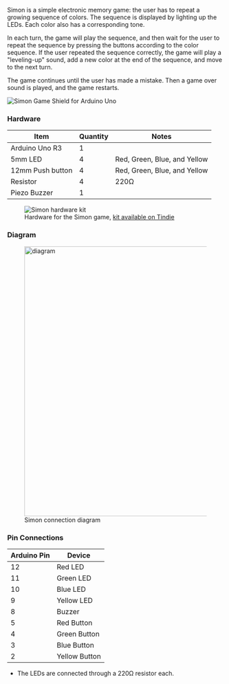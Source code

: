 Simon is a simple electronic memory game: the user has to repeat a growing sequence of
colors. The sequence is displayed by lighting up the LEDs. Each color also has a
corresponding tone.

In each turn, the game will play the sequence, and then wait for the user to repeat
the sequence by pressing the buttons according to the color sequence. If the user
repeated the sequence correctly, the game will play a "leveling-up" sound, add a new
color at the end of the sequence, and move to the next turn.

The game continues until the user has made a mistake. Then a game over sound is
played, and the game restarts.

![Simon Game Shield for Arduino Uno](https://i.imgur.com/CBVsVxzh.jpg)

### Hardware

| Item             | Quantity | Notes                        |
| ---------------- | -------- | ---------------------------- |
| Arduino Uno R3   | 1        |                              |
| 5mm LED          | 4        | Red, Green, Blue, and Yellow |
| 12mm Push button | 4        | Red, Green, Blue, and Yellow |
| Resistor         | 4        | 220Ω                         |
| Piezo Buzzer     | 1        |                              |

<figure>
    <img src="https://i.imgur.com/cnNS8rsh.jpg" alt="Simon hardware kit" />
    <figcaption>
      Hardware for the Simon game, 
      <a href="https://www.tindie.com/products/wokwi/kit-for-simon-style-game-arduino-shield/" target="_blank">
        kit available on Tindie
      </a>
    </figcaption>
</figure>

### Diagram

<figure>
    <img src="images/diagram.png" alt="diagram" style="width: 628px" />
    <figcaption>Simon connection diagram</figcaption>
</figure>

### Pin Connections

| Arduino Pin | Device        |
| ----------- | ------------- |
| 12          | Red LED       |
| 11          | Green LED     |
| 10          | Blue LED      |
| 9           | Yellow LED    |
| 8           | Buzzer        |
| 5           | Red Button    |
| 4           | Green Button  |
| 3           | Blue Button   |
| 2           | Yellow Button |

- The LEDs are connected through a 220Ω resistor each.
